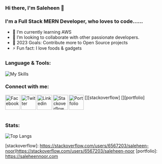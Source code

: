 ### Hi there, I'm Saleheen 👋

<!--
**STECHNO/stechno** is a ✨ _special_ ✨ repository because its `README.md` (this file) appears on your GitHub profile.
-->

### I'm a Full Stack MERN Developer, who loves to code......

- 🌱  I’m currently learning AWS
- 👯  I’m looking to collaborate with other passionate developers.
- 🥅  2023 Goals: Contribute more to Open Source projects
- ⚡  Fun fact: I love foods & gadgets

### Language & Tools:

![My Skills](https://skillicons.dev/icons?i=vscode,html,css,scss,bootstrap,materialui,tailwind,js,react,next,redux,vite,electron,nodejs,express,postman,mongodb,firebase,git,github,aws,gcp)

### Connect with me:

<!-- [<img src='https://cdn.jsdelivr.net/gh/devicons/devicon/icons/linkedin/linkedin-plain.svg'  width='34px' height="34px"  align="left" />][linkedin]-->
[<img src="https://img.icons8.com/fluency/48/facebook-new.png" alt="Facebook" width='48px' height="48px" align="left" />][facebook]
[<img src="https://img.icons8.com/fluency/48/twitterx--v1.png" alt="Twitter" width='48px' height="48px" align="left" />][twitter]
[<img src="https://img.icons8.com/fluency/48/linkedin.png" alt="Linkedin" width='48px' height="48px"  align="left" />][linkedin]
[<img src="https://img.icons8.com/color/48/stackoverflow.png" alt="Stackoverflow"  width='48px' height="48px"  align="left" />][stackoverflow]
[<img src="https://img.icons8.com/ios-filled/50/domain.png" alt="Portfolio"  width='48px' height="48px"  align="left" />][portfolio]

<br />
<br />

### Stats:

![Top Langs](https://github-readme-stats.vercel.app/api/top-langs/?username=STECHNO&layout=compact)


[facebook]: https://www.facebook.com/saleheen.noor
[twitter]: https://twitter.com/isaleheen
[linkedin]: https://www.linkedin.com/in/saleheen-noor
[stackoverflow]: https://stackoverflow.com/users/6567203/saleheen-noor)https://stackoverflow.com/users/6567203/saleheen-noor
[portfolio]: https://saleheennoor.com
